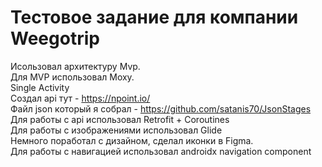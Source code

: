 # Тестовое задание для компании Weegotrip  
Исользовал архитектуру Mvp.  
Для MVP использовал Moxy.    
Single Activity  
Создал api тут - https://npoint.io/  
Файл json который я собрал - https://github.com/satanis70/JsonStages  
Для работы с api использовал Retrofit + Coroutines  
Для работы с изображениями использовал Glide  
Немного поработал с дизайном, сделал иконки в Figma.  
Для работы с навигацией использовал androidx navigation component
